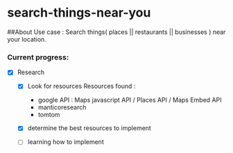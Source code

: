 # search-things-near-you

##About
Use case : Search things( places || restaurants || businesses ) near your location.

### Current progress: 
- [x] Research 
    - [x] Look for resources
    Resources found :
        - google API : Maps javascript API / Places API / Maps Embed API
        - manticoresearch
        - tomtom

    - [x] determine the best resources to implement
    - [ ] learning how to implement


